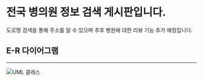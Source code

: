 # 전국 병의원 정보 검색 게시판입니다.

도로명 검색을 통해 주소를 알 수 있으며 추후 병원에 대한 리뷰 기능 추가 예정입니다.


## E-R 다이어그램

--- 

![UML 클래스](https://user-images.githubusercontent.com/72784596/206075440-44225766-8611-45b5-879f-77738117f2c0.png)
